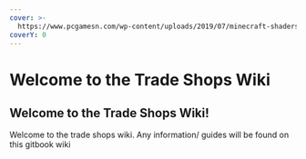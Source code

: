 ```yaml
---
cover: >-
  https://www.pcgamesn.com/wp-content/uploads/2019/07/minecraft-shaders-sildurs.jpg
coverY: 0
---
```


# Welcome to the Trade Shops Wiki

## Welcome to the Trade Shops Wiki!

Welcome to the trade shops wiki. Any information/ guides will be found on this gitbook wiki
